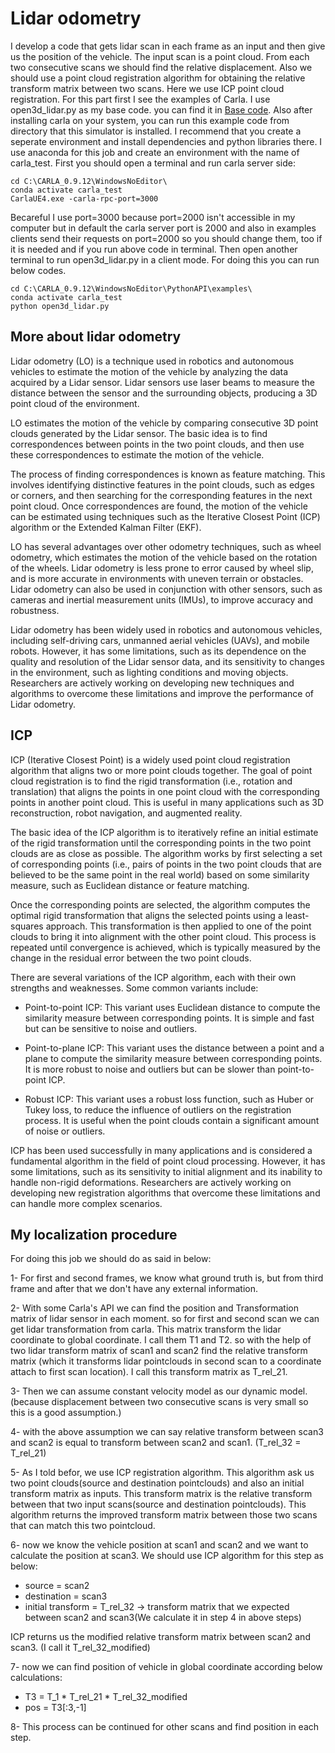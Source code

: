 # Lidar odometry
I develop a code that gets lidar scan in each frame as an input and then give us the position of the vehicle. The input scan is a point cloud. From each two consecutive scans we should find the relative displacement. Also we should use a point cloud registration algorithm for obtaining the relative transform matrix between two scans. Here we use ICP point cloud registration. 
For this part first I see the examples of Carla. I use open3d_lidar.py as my base code. you can find it in [Base code](). Also after installing carla on your system, you can run this example code from directory that this simulator is installed. I recommend that you create a seperate environment and install dependencies and python libraries there. I use anaconda for this job and create an environment with the name of carla_test. First you should open a terminal and run carla server side:
``` 
cd C:\CARLA_0.9.12\WindowsNoEditor\
conda activate carla_test
CarlaUE4.exe -carla-rpc-port=3000
```
Becareful I use port=3000 because port=2000 isn't accessible in my computer but in default the carla server port is 2000 and also in examples clients send their requests on port=2000 so you should change them, too if it is needed and if you run above code in terminal. 
Then open another terminal to run open3d_lidar.py in a client mode. For doing this you can run below codes.
``` 
cd C:\CARLA_0.9.12\WindowsNoEditor\PythonAPI\examples\ 
conda activate carla_test
python open3d_lidar.py
``` 

## More about lidar odometry 
Lidar odometry (LO) is a technique used in robotics and autonomous vehicles to estimate the motion of the vehicle by analyzing the data acquired by a Lidar sensor. Lidar sensors use laser beams to measure the distance between the sensor and the surrounding objects, producing a 3D point cloud of the environment. 

LO estimates the motion of the vehicle by comparing consecutive 3D point clouds generated by the Lidar sensor. The basic idea is to find correspondences between points in the two point clouds, and then use these correspondences to estimate the motion of the vehicle. 

The process of finding correspondences is known as feature matching. This involves identifying distinctive features in the point clouds, such as edges or corners, and then searching for the corresponding features in the next point cloud. Once correspondences are found, the motion of the vehicle can be estimated using techniques such as the Iterative Closest Point (ICP) algorithm or the Extended Kalman Filter (EKF). 

LO has several advantages over other odometry techniques, such as wheel odometry, which estimates the motion of the vehicle based on the rotation of the wheels. Lidar odometry is less prone to error caused by wheel slip, and is more accurate in environments with uneven terrain or obstacles. Lidar odometry can also be used in conjunction with other sensors, such as cameras and inertial measurement units (IMUs), to improve accuracy and robustness. 

Lidar odometry has been widely used in robotics and autonomous vehicles, including self-driving cars, unmanned aerial vehicles (UAVs), and mobile robots. However, it has some limitations, such as its dependence on the quality and resolution of the Lidar sensor data, and its sensitivity to changes in the environment, such as lighting conditions and moving objects. Researchers are actively working on developing new techniques and algorithms to overcome these limitations and improve the performance of Lidar odometry. 

## ICP 

ICP (Iterative Closest Point) is a widely used point cloud registration algorithm that aligns two or more point clouds together. The goal of point cloud registration is to find the rigid transformation (i.e., rotation and translation) that aligns the points in one point cloud with the corresponding points in another point cloud. This is useful in many applications such as 3D reconstruction, robot navigation, and augmented reality. 

The basic idea of the ICP algorithm is to iteratively refine an initial estimate of the rigid transformation until the corresponding points in the two point clouds are as close as possible. The algorithm works by first selecting a set of corresponding points (i.e., pairs of points in the two point clouds that are believed to be the same point in the real world) based on some similarity measure, such as Euclidean distance or feature matching. 

Once the corresponding points are selected, the algorithm computes the optimal rigid transformation that aligns the selected points using a least-squares approach. This transformation is then applied to one of the point clouds to bring it into alignment with the other point cloud. This process is repeated until convergence is achieved, which is typically measured by the change in the residual error between the two point clouds. 

There are several variations of the ICP algorithm, each with their own strengths and weaknesses. Some common variants include:

- Point-to-point ICP: This variant uses Euclidean distance to compute the similarity measure between corresponding points. It is simple and fast but can be sensitive to noise and outliers. 

- Point-to-plane ICP: This variant uses the distance between a point and a plane to compute the similarity measure between corresponding points. It is more robust to noise and outliers but can be slower than point-to-point ICP. 

- Robust ICP: This variant uses a robust loss function, such as Huber or Tukey loss, to reduce the influence of outliers on the registration process. It is useful when the point clouds contain a significant amount of noise or outliers. 

ICP has been used successfully in many applications and is considered a fundamental algorithm in the field of point cloud processing. However, it has some limitations, such as its sensitivity to initial alignment and its inability to handle non-rigid deformations. Researchers are actively working on developing new registration algorithms that overcome these limitations and can handle more complex scenarios. 

## My localization procedure 

For doing this job we should do as said in below: 

1- For first and second frames, we know what ground truth is, but from third frame and after that we don't have any external information. 

2- With some Carla's API we can find the position and Transformation matrix of lidar sensor in each moment. so for first and second scan we can get lidar transformation from carla. This matrix transform the lidar coordinate to global coordinate. I call them T1 and T2. so with the help of two lidar transform matrix of scan1 and scan2 find the relative transform matrix (which it transforms lidar pointclouds in second scan to a coordinate attach to first scan location). I call this transform matrix as T_rel_21.

3- Then we can assume constant velocity model as our dynamic model.(because displacement between two consecutive scans is very small so this is a good assumption.) 

4- with the above assumption we can say relative transform between scan3 and scan2 is equal to transform between scan2 and scan1. (T_rel_32 = T_rel_21)

5- As I told befor, we use ICP registration algorithm. This algorithm ask us two point clouds(source and destination pointclouds) and also an initial transform matrix as inputs. This transform matrix is the relative transform between that two input scans(source and destination pointclouds). This algorithm returns the improved transform matrix between those two scans that can match this two pointcloud. 

6- now we know the vehicle position at scan1 and scan2 and we want to calculate the position at scan3. We should use ICP algorithm for this step as below: 
- source = scan2
- destination = scan3
- initial transform = T_rel_32  -> transform matrix that we expected between scan2 and scan3(We calculate it in step 4 in above steps) 

ICP returns us the modified relative transform matrix between scan2 and scan3. (I call it T_rel_32_modified)

7- now we can find position of vehicle in global coordinate according below calculations:
- T3 = T_1 * T_rel_21 * T_rel_32_modified
- pos = T3[:3,-1] 

8- This process can be continued for other scans and find position in each step.